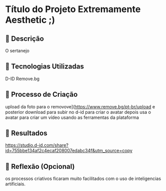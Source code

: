 # Título do Projeto Extremamente Aesthetic ;)

## 📒 Descrição
O sertanejo

## 🤖 Tecnologias Utilizadas
D-ID
Remove.bg

## 🧐 Processo de Criação
upload da foto para o removove](https://www.remove.bg/pt-br/upload e posterior download
para subir no d-id para criar o avatar depois usa o avatar para criar um vídeo usando as ferramentas da plataforma

## 🚀 Resultados
https://studio.d-id.com/share?id=755bbe134af2c4ecaf208007edabc34f&utm_source=copy

## 💭 Reflexão (Opcional)
os processos criativos ficaram muito facilitados com o uso de inteligencias artificiais.
